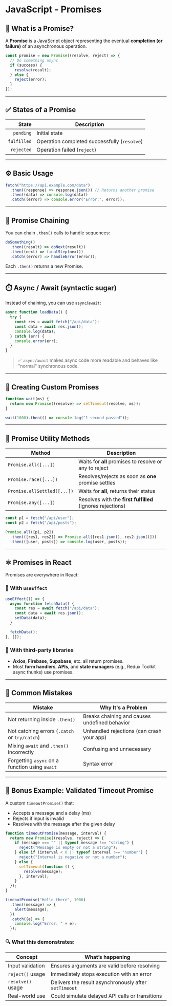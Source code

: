 # JavaScript - Promises

## 🔄 What is a Promise?

A **Promise** is a JavaScript object representing the eventual **completion (or failure)** of an asynchronous operation.

```js
const promise = new Promise((resolve, reject) => {
  // Do something async
  if (success) {
    resolve(result);
  } else {
    reject(error);
  }
});
```

---

## ✅ States of a Promise

|       State | Description                                  |
| ----------: | -------------------------------------------- |
|   `pending` | Initial state                                |
| `fulfilled` | Operation completed successfully (`resolve`) |
|  `rejected` | Operation failed (`reject`)                  |

---

## ⚙️ Basic Usage

```js
fetch("https://api.example.com/data")
  .then((response) => response.json()) // Returns another promise
  .then((data) => console.log(data))
  .catch((error) => console.error("Error:", error));
```

---

## 🔂 Promise Chaining

You can chain `.then()` calls to handle sequences:

```js
doSomething()
  .then((result) => doNext(result))
  .then((next) => finalStep(next))
  .catch((error) => handleError(error));
```

Each `.then()` returns a new Promise.

---

## ⏱️ Async / Await (syntactic sugar)

Instead of chaining, you can use `async`/`await`:

```js
async function loadData() {
  try {
    const res = await fetch("/api/data");
    const data = await res.json();
    console.log(data);
  } catch (err) {
    console.error(err);
  }
}
```

> ✅ `async/await` makes async code more readable and behaves like "normal" synchronous code.

---

## 🧪 Creating Custom Promises

```js
function wait(ms) {
  return new Promise((resolve) => setTimeout(resolve, ms));
}

wait(1000).then(() => console.log("1 second passed"));
```

---

## 🧩 Promise Utility Methods

| Method                      | Description                                                |
| --------------------------- | ---------------------------------------------------------- |
| `Promise.all([...])`        | Waits for **all** promises to resolve or any to reject     |
| `Promise.race([...])`       | Resolves/rejects as soon as **one** promise settles        |
| `Promise.allSettled([...])` | Waits for **all**, returns their status                    |
| `Promise.any([...])`        | Resolves with the **first fulfilled** (ignores rejections) |

```js
const p1 = fetch("/api/user");
const p2 = fetch("/api/posts");

Promise.all([p1, p2])
  .then(([res1, res2]) => Promise.all([res1.json(), res2.json()]))
  .then(([user, posts]) => console.log(user, posts));
```

---

## ⚛️ Promises in React

Promises are everywhere in React:

### 🔹 With `useEffect`

```js
useEffect(() => {
  async function fetchData() {
    const res = await fetch("/api/data");
    const data = await res.json();
    setData(data);
  }

  fetchData();
}, []);
```

### 🔹 With third-party libraries

- **Axios**, **Firebase**, **Supabase**, etc. all return promises.
- Most **form handlers**, **APIs**, and **state managers** (e.g., Redux Toolkit async thunks) use promises.

---

## 📌 Common Mistakes

| Mistake                                        | Why It's a Problem                            |
| ---------------------------------------------- | --------------------------------------------- |
| Not returning inside `.then()`                 | Breaks chaining and causes undefined behavior |
| Not catching errors (`.catch` or `try/catch`)  | Unhandled rejections (can crash your app)     |
| Mixing `await` and `.then()` incorrectly       | Confusing and unnecessary                     |
| Forgetting `async` on a function using `await` | Syntax error                                  |

---

## 🎁 Bonus Example: Validated Timeout Promise

A custom `timeoutPromise()` that:

- Accepts a message and a delay (ms)
- Rejects if input is invalid
- Resolves with the message after the given delay

```js
function timeoutPromise(message, interval) {
  return new Promise((resolve, reject) => {
    if (message === "" || typeof message !== "string") {
      reject("Message is empty or not a string");
    } else if (interval < 0 || typeof interval !== "number") {
      reject("Interval is negative or not a number");
    } else {
      setTimeout(function () {
        resolve(message);
      }, interval);
    }
  });
}

timeoutPromise("Hello there", 1000)
  .then((message) => {
    alert(message);
  })
  .catch((e) => {
    console.log("Error: " + e);
  });
```

### 🔍 What this demonstrates:

| Concept           | What’s happening                                      |
| ----------------- | ----------------------------------------------------- |
| Input validation  | Ensures arguments are valid before resolving          |
| `reject()` usage  | Immediately stops execution with an error             |
| `resolve()` usage | Delivers the result asynchronously after `setTimeout` |
| Real-world use    | Could simulate delayed API calls or transitions       |
